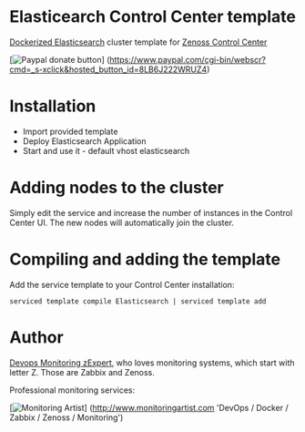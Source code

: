 Elasticearch Control Center template
=====================================

[Dockerized Elasticsearch](http://www.elastic.co) cluster
template for [Zenoss Control Center](http://controlcenter.io/)

[![Paypal donate button](http://jangaraj.com/img/github-donate-button02.png)]
(https://www.paypal.com/cgi-bin/webscr?cmd=_s-xclick&hosted_button_id=8LB6J222WRUZ4)

Installation
============

- Import provided template
- Deploy Elasticsearch Application
- Start and use it - default vhost elasticsearch


Adding nodes to the cluster
===========================

Simply edit the service and increase the number of instances in the Control
Center UI. The new nodes will automatically join the cluster.

Compiling and adding the template
=================================

Add the service template to your Control Center installation:

```
serviced template compile Elasticsearch | serviced template add
```

Author
======

[Devops Monitoring zExpert](http://www.jangaraj.com 'DevOps / Docker / Zabbix / Zenoss / Monitoring'), who loves monitoring 
systems, which start with letter Z. Those are Zabbix and Zenoss.

Professional monitoring services:

[![Monitoring Artist](http://monitoringartist.com/img/github-monitoring-artist-logo.jpg)]
(http://www.monitoringartist.com 'DevOps / Docker / Zabbix / Zenoss / Monitoring')
